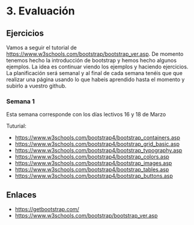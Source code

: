 # 3. Evaluación

## Ejercicios

Vamos a seguir el tutorial de https://www.w3schools.com/bootstrap/bootstrap_ver.asp. De momento tenemos hecho la introducción de bootstrap y hemos hecho algunos ejemplos. La idea es continuar viendo los ejemplos y haciendo ejercicios. La planificación será semanal y al final de cada semana tenéis que que realizar una página usando lo que habeis aprendido hasta el momento y subirlo a vuestro github.


### Semana 1

Esta semana corresponde con los días lectivos 16 y 18 de Marzo

Tuturial:

- https://www.w3schools.com/bootstrap4/bootstrap_containers.asp
- https://www.w3schools.com/bootstrap4/bootstrap_grid_basic.asp
- https://www.w3schools.com/bootstrap4/bootstrap_typography.asp
- https://www.w3schools.com/bootstrap4/bootstrap_colors.asp
- https://www.w3schools.com/bootstrap4/bootstrap_images.asp
- https://www.w3schools.com/bootstrap4/bootstrap_tables.asp
- https://www.w3schools.com/bootstrap4/bootstrap_buttons.asp


## Enlaces

- https://getbootstrap.com/
- https://www.w3schools.com/bootstrap/bootstrap_ver.asp
